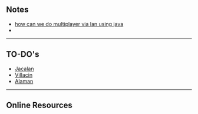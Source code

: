 ## Notes
- [how can we do multiplayer via lan using java](collection%2Fgpt_how_to_servers.md)
- 
---
## TO-DO's
- [Jacalan](collection%2Ftodo_list_jacalan.md)
- [Villacin](collection%2Ftodo_list_villacin.md)
- [Alaman](collection%2Ftodo_list_alaman.md)

---
## Online Resources